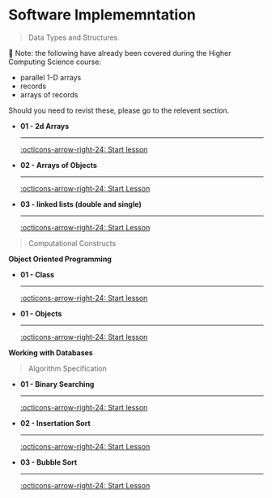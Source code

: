 # Software Implememntation

> Data Types and Structures

🚨 Note: the following have already been covered during the Higher Computing Science course:

* parallel 1-D arrays
* records
* arrays of records

Should you need to revist these, please go to the relevent section.

<div class="grid cards" markdown>

-   __01 - 2d Arrays__ 

    ---

    [:octicons-arrow-right-24: Start lesson](7.1_2d_Arrays.md)

-   __02 - Arrays of Objects__

    ---

    [:octicons-arrow-right-24: Start Lesson](#)

-   __03 - linked lists (double and single)__

    ---

    [:octicons-arrow-right-24: Start Lesson](#)

</div>

> Computational Constructs

__Object Oriented Programming__

<div class="grid cards" markdown>

-   __01 - Class__ 

    ---

    [:octicons-arrow-right-24: Start lesson](7.7_OOP_Class.md)

-   __01 - Objects__ 

    ---

    [:octicons-arrow-right-24: Start lesson](7.4_OOP_Object.md)

</div>

__Working with Databases__


> Algorithm Specification

<div class="grid cards" markdown>

-   __01 - Binary Searching__ 

    ---

    [:octicons-arrow-right-24: Start lesson](#)

-   __02 - Insertation Sort__

    ---

    [:octicons-arrow-right-24: Start Lesson](#)

-   __03 - Bubble Sort__

    ---

    [:octicons-arrow-right-24: Start Lesson](#)

</div>